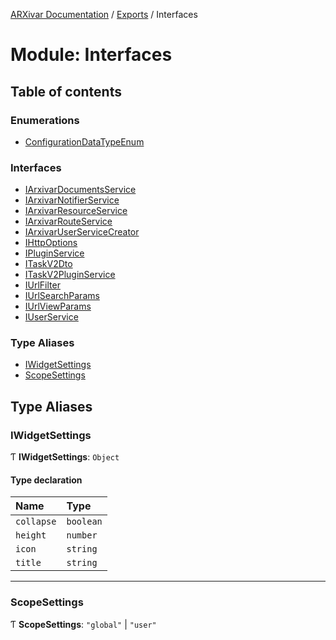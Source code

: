 [ARXivar Documentation](../README.md) / [Exports](../modules.md) / Interfaces

# Module: Interfaces

## Table of contents

### Enumerations

- [ConfigurationDataTypeEnum](../enums/Interfaces.ConfigurationDataTypeEnum.md)

### Interfaces

- [IArxivarDocumentsService](../interfaces/Interfaces.IArxivarDocumentsService.md)
- [IArxivarNotifierService](../interfaces/Interfaces.IArxivarNotifierService.md)
- [IArxivarResourceService](../interfaces/Interfaces.IArxivarResourceService.md)
- [IArxivarRouteService](../interfaces/Interfaces.IArxivarRouteService.md)
- [IArxivarUserServiceCreator](../interfaces/Interfaces.IArxivarUserServiceCreator.md)
- [IHttpOptions](../interfaces/Interfaces.IHttpOptions.md)
- [IPluginService](../interfaces/Interfaces.IPluginService.md)
- [ITaskV2Dto](../interfaces/Interfaces.ITaskV2Dto.md)
- [ITaskV2PluginService](../interfaces/Interfaces.ITaskV2PluginService.md)
- [IUrlFilter](../interfaces/Interfaces.IUrlFilter.md)
- [IUrlSearchParams](../interfaces/Interfaces.IUrlSearchParams.md)
- [IUrlViewParams](../interfaces/Interfaces.IUrlViewParams.md)
- [IUserService](../interfaces/Interfaces.IUserService.md)

### Type Aliases

- [IWidgetSettings](Interfaces.md#iwidgetsettings)
- [ScopeSettings](Interfaces.md#scopesettings)

## Type Aliases

### IWidgetSettings

Ƭ **IWidgetSettings**: `Object`

#### Type declaration

| Name | Type |
| :------ | :------ |
| `collapse` | `boolean` |
| `height` | `number` |
| `icon` | `string` |
| `title` | `string` |

___

### ScopeSettings

Ƭ **ScopeSettings**: ``"global"`` \| ``"user"``
